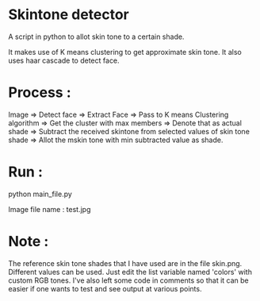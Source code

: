 # Skintone detector
A script in python to allot skin tone to a certain shade.

It makes use of K means clustering to get approximate skin tone. It also uses haar cascade to detect face.

# Process : 
Image => Detect face => Extract Face => Pass to K means Clustering algorithm => Get the cluster with max members => Denote that as actual shade => Subtract the received skintone from selected values of skin tone shade => Allot the mskin tone with min subtracted value as shade.

# Run :
python main_file.py

Image file name : test.jpg

# Note :
The reference skin tone shades that I have used are in the file skin.png. 
Different values can be used. Just edit the list variable named 'colors' with custom RGB tones.
I've also left some code in comments so that it can be easier if one wants to test and see output at various points.